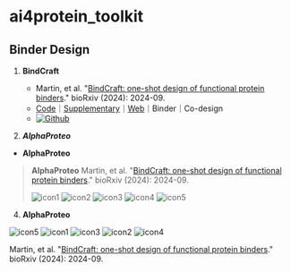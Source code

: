# ai4protein_toolkit

## Binder Design
1. **BindCraft** 
    - Martin, et al. "[BindCraft: one-shot design of functional protein binders](https://www.biorxiv.org/content/10.1101/2024.09.30.615802)." bioRxiv (2024): 2024-09. 
     - [Code](https://github.com/martinpacesa/BindCraft)｜[Supplementary](https://www.biorxiv.org/content/10.1101/2024.09.30.615802v2.supplementary-material)｜[Web](https://bindcraft.ai/)｜Binder｜Co-design
     - [![Github](https://img.shields.io/badge/Github-gray?logo=github)](https://github.com/martinpacesa/BindCraft)

2. ***AlphaProteo***


- **AlphaProteo**

> **AlphaProteo**
> Martin, et al. "[BindCraft: one-shot design of functional protein binders](https://www.biorxiv.org/content/10.1101/2024.09.30.615802)." bioRxiv (2024): 2024-09.
>       
> ![icon1](https://img.shields.io/badge/Github-gray?logo=github)
> ![icon2](https://img.shields.io/badge/Website-orange)
> ![icon3](https://img.shields.io/badge/post-black?logo=X)
> ![icon4](https://img.shields.io/badge/Supplementary-information-blue?logo=site)
> ![icon5](https://img.shields.io/badge/Supplementary-blue)


4. **AlphaProteo**

![icon5](https://img.shields.io/badge/Supplementary-blue) 
![icon1](https://img.shields.io/badge/Github-gray?logo=github) 
![icon3](https://img.shields.io/badge/post-black?logo=X) 
![icon2](https://img.shields.io/badge/Website-orange) 
![icon4](https://img.shields.io/badge/Supplementary-information-blue?logo=site)

Martin, et al. "[BindCraft: one-shot design of functional protein binders](https://www.biorxiv.org/content/10.1101/2024.09.30.615802)." bioRxiv (2024): 2024-09. 

